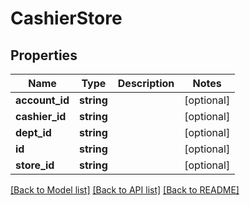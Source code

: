 # CashierStore

## Properties
Name | Type | Description | Notes
------------ | ------------- | ------------- | -------------
**account_id** | **string** |  | [optional] 
**cashier_id** | **string** |  | [optional] 
**dept_id** | **string** |  | [optional] 
**id** | **string** |  | [optional] 
**store_id** | **string** |  | [optional] 

[[Back to Model list]](../README.md#documentation-for-models) [[Back to API list]](../README.md#documentation-for-api-endpoints) [[Back to README]](../README.md)


